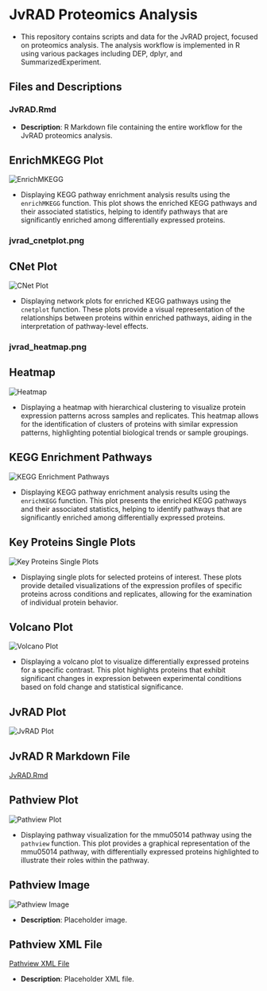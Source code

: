 # JvRAD Proteomics Analysis

- This repository contains scripts and data for the JvRAD project, focused on proteomics analysis. The analysis workflow is implemented in R using various packages including DEP, dplyr, and SummarizedExperiment.

## Files and Descriptions

### JvRAD.Rmd
- **Description**: R Markdown file containing the entire workflow for the JvRAD proteomics analysis.


## EnrichMKEGG Plot

![EnrichMKEGG](enrichMKEGG.png)

- Displaying KEGG pathway enrichment analysis results using the `enrichMKEGG` function. This plot shows the enriched KEGG pathways and their associated statistics, helping to identify pathways that are significantly enriched among differentially expressed proteins.


### jvrad_cnetplot.png
## CNet Plot
![CNet Plot](jvrad_cnetplot.png)

- Displaying network plots for enriched KEGG pathways using the `cnetplot` function. These plots provide a visual representation of the relationships between proteins within enriched pathways, aiding in the interpretation of pathway-level effects.

### jvrad_heatmap.png

## Heatmap
![Heatmap](jvrad_heatmap.png)

- Displaying a heatmap with hierarchical clustering to visualize protein expression patterns across samples and replicates. This heatmap allows for the identification of clusters of proteins with similar expression patterns, highlighting potential biological trends or sample groupings.


## KEGG Enrichment Pathways
![KEGG Enrichment Pathways](jvrad_keggEnrichPathways.png)

- Displaying KEGG pathway enrichment analysis results using the `enrichKEGG` function. This plot presents the enriched KEGG pathways and their associated statistics, helping to identify pathways that are significantly enriched among differentially expressed proteins.


## Key Proteins Single Plots
![Key Proteins Single Plots](jvrad_key_protsSinglePlots.png)

- Displaying single plots for selected proteins of interest. These plots provide detailed visualizations of the expression profiles of specific proteins across conditions and replicates, allowing for the examination of individual protein behavior.


## Volcano Plot
![Volcano Plot](jvrad_volcanoPlot.png)

- Displaying a volcano plot to visualize differentially expressed proteins for a specific contrast. This plot highlights proteins that exhibit significant changes in expression between experimental conditions based on fold change and statistical significance.


## JvRAD Plot
![JvRAD Plot](jvrad.png)

## JvRAD R Markdown File
[JvRAD.Rmd](JvRAD.Rmd)

## Pathview Plot
![Pathview Plot](mmu05014.pathview.png)

- Displaying pathway visualization for the mmu05014 pathway using the `pathview` function. This plot provides a graphical representation of the mmu05014 pathway, with differentially expressed proteins highlighted to illustrate their roles within the pathway.


## Pathview Image
![Pathview Image](mmu05014.png)

-  **Description**: Placeholder image.

## Pathview XML File
[Pathview XML File](mmu05014.xml)

- **Description**: Placeholder XML file.
